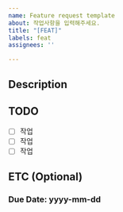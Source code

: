 ```yaml
---
name: Feature request template
about: 작업사항을 입력해주세요.
title: "[FEAT]"
labels: feat
assignees: ''

---
```


## Description
<!-- 구현할 기능을 입력하세요. -->

## TODO
<!-- 기능 구현을 위해 필요한 작업을 입력하세요. -->
- [ ] 작업
- [ ] 작업
- [ ] 작업

## ETC (Optional)
<!-- 추가 참고 사항을 입력하세요.  -->
### Due Date: yyyy-mm-dd
